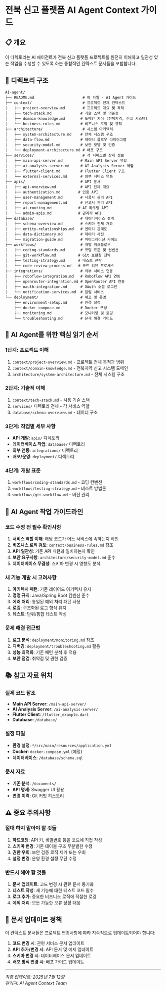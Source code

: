 # 전북 신고 플랫폼 AI Agent Context 가이드

## 📋 개요

이 디렉토리는 AI 에이전트가 전북 신고 플랫폼 프로젝트를 완전히 이해하고 일관성 있는 작업을 수행할 수 있도록 하는 종합적인 컨텍스트 문서들을 포함합니다.

## 📁 디렉토리 구조

```
AI-agent/
├── README.md                      # 이 파일 - AI Agent 가이드
├── context/                       # 프로젝트 전체 컨텍스트
│   ├── project-overview.md        # 프로젝트 개요 및 목적
│   ├── tech-stack.md             # 기술 스택 및 의존성
│   ├── domain-knowledge.md       # 도메인 지식 (전북지역, 신고 시스템)
│   └── business-rules.md         # 비즈니스 로직 및 규칙
├── architecture/                  # 시스템 아키텍처
│   ├── system-architecture.md    # 전체 시스템 구조
│   ├── data-flow.md              # 데이터 플로우 다이어그램
│   ├── security-model.md         # 보안 모델 및 인증
│   └── deployment-architecture.md # 배포 구조
├── services/                      # 각 서비스별 상세 정보
│   ├── main-api-server.md        # Main API Server 역할
│   ├── ai-analysis-server.md     # AI Analysis Server 역할
│   ├── flutter-client.md         # Flutter Client 구조
│   └── external-services.md      # 외부 서비스 연동
├── apis/                         # API 문서
│   ├── api-overview.md           # API 전체 개요
│   ├── authentication.md        # 인증 API
│   ├── user-management.md        # 사용자 관리 API
│   ├── report-management.md      # 신고서 관리 API
│   ├── ai-routing.md            # AI 라우팅 API
│   └── admin-apis.md            # 관리자 API
├── database/                     # 데이터베이스 설계
│   ├── schema-overview.md        # 스키마 전체 개요
│   ├── entity-relationships.md   # 엔티티 관계도
│   ├── data-dictionary.md        # 데이터 사전
│   └── migration-guide.md        # 마이그레이션 가이드
├── workflows/                    # 개발 워크플로우
│   ├── coding-standards.md       # 코딩 표준 및 컨벤션
│   ├── git-workflow.md          # Git 브랜칭 전략
│   ├── testing-strategy.md      # 테스트 전략
│   └── code-review-process.md   # 코드 리뷰 프로세스
├── integrations/                 # 외부 서비스 연동
│   ├── roboflow-integration.md   # Roboflow API 연동
│   ├── openrouter-integration.md # OpenRouter API 연동
│   ├── oauth-integration.md      # OAuth 소셜 로그인
│   └── notification-services.md  # 알림 서비스
└── deployment/                   # 배포 및 운영
    ├── environment-setup.md      # 환경 설정
    ├── docker-compose.md         # Docker 구성
    ├── monitoring.md             # 모니터링 및 로깅
    └── troubleshooting.md        # 문제 해결 가이드
```

## 🎯 AI Agent를 위한 핵심 읽기 순서

### 1단계: 프로젝트 이해
1. `context/project-overview.md` - 프로젝트 전체 목적과 범위
2. `context/domain-knowledge.md` - 전북지역 신고 시스템 도메인
3. `architecture/system-architecture.md` - 전체 시스템 구조

### 2단계: 기술적 이해  
1. `context/tech-stack.md` - 사용 기술 스택
2. `services/` 디렉토리 전체 - 각 서비스 역할
3. `database/schema-overview.md` - 데이터 구조

### 3단계: 작업별 세부 사항
- **API 개발**: `apis/` 디렉토리
- **데이터베이스 작업**: `database/` 디렉토리  
- **외부 연동**: `integrations/` 디렉토리
- **배포/운영**: `deployment/` 디렉토리

### 4단계: 개발 표준
1. `workflows/coding-standards.md` - 코딩 컨벤션
2. `workflows/testing-strategy.md` - 테스트 방법론
3. `workflows/git-workflow.md` - 버전 관리

## 🔧 AI Agent 작업 가이드라인

### 코드 수정 전 필수 확인사항
1. **서비스 역할 이해**: 해당 코드가 어느 서비스에 속하는지 확인
2. **비즈니스 로직 검토**: `context/business-rules.md` 참조
3. **API 일관성**: 기존 API 패턴과 일치하는지 확인
4. **보안 요구사항**: `architecture/security-model.md` 준수
5. **데이터베이스 무결성**: 스키마 변경 시 영향도 분석

### 새 기능 개발 시 고려사항
1. **아키텍처 패턴**: 기존 레이어드 아키텍처 유지
2. **명명 규칙**: Java/Spring Boot 컨벤션 준수
3. **에러 처리**: 통일된 예외 처리 패턴 사용
4. **로깅**: 구조화된 로그 형식 유지
5. **테스트**: 단위/통합 테스트 작성

### 문제 해결 접근법
1. **로그 분석**: `deployment/monitoring.md` 참조
2. **디버깅**: `deployment/troubleshooting.md` 활용
3. **성능 최적화**: 기존 패턴 분석 후 적용
4. **보안 점검**: 취약점 및 권한 검증

## 📚 참고 자료 위치

### 실제 코드 참조
- **Main API Server**: `/main-api-server/`
- **AI Analysis Server**: `/ai-analysis-server/`
- **Flutter Client**: `/flutter_example.dart`
- **Database**: `/database/`

### 설정 파일
- **환경 설정**: `*/src/main/resources/application.yml`
- **Docker**: `docker-compose.yml` (예정)
- **데이터베이스**: `/database/schema.sql`

### 문서 자료
- **기존 분석**: `/documents/`
- **API 명세**: Swagger UI 활용
- **변경 이력**: Git 커밋 히스토리

## ⚠️ 중요 주의사항

### 절대 하지 말아야 할 것들
1. **하드코딩**: API 키, 비밀번호 등을 코드에 직접 작성
2. **스키마 변경**: 기존 테이블 구조 무분별한 수정
3. **권한 우회**: 보안 검증 로직 제거 또는 우회
4. **설정 변경**: 운영 환경 설정 무단 수정

### 반드시 해야 할 것들
1. **문서 업데이트**: 코드 변경 시 관련 문서 동기화
2. **테스트 작성**: 새 기능에 대한 테스트 코드 필수
3. **로그 추가**: 중요한 비즈니스 로직에 적절한 로깅
4. **예외 처리**: 모든 가능한 오류 상황 대응

## 🔄 문서 업데이트 정책

이 컨텍스트 문서들은 프로젝트 변경사항에 따라 지속적으로 업데이트되어야 합니다:

1. **코드 변경 시**: 관련 서비스 문서 업데이트
2. **API 추가/변경 시**: API 문서 및 예제 업데이트  
3. **스키마 변경 시**: 데이터베이스 문서 업데이트
4. **배포 방식 변경 시**: 배포 가이드 업데이트

---

*최종 업데이트: 2025년 7월 12일*  
*관리자: AI Agent Context Team*